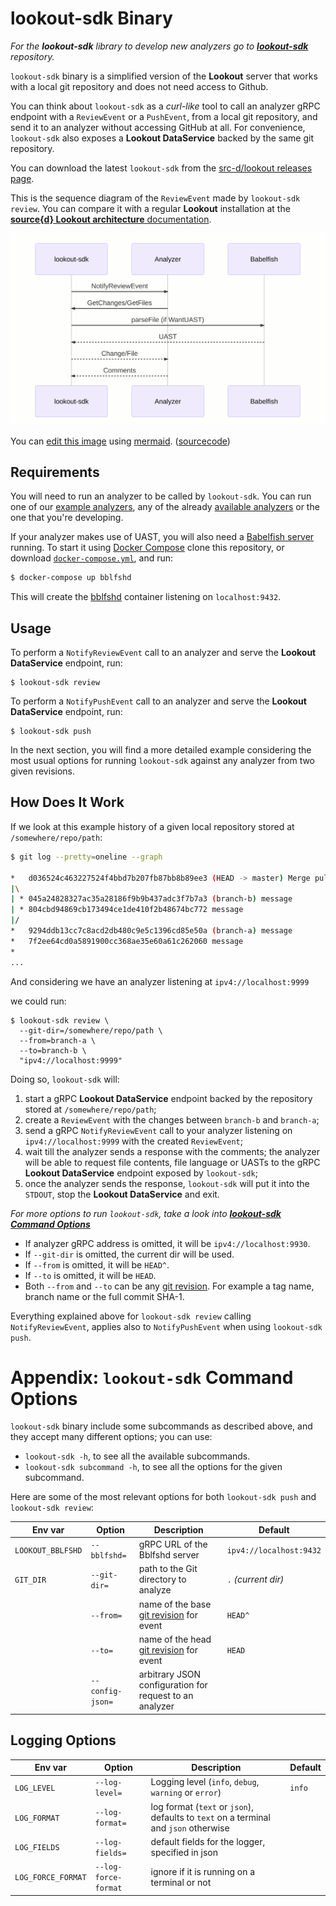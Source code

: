 # lookout-sdk Binary

_For the **lookout-sdk** library to develop new analyzers go to [**lookout-sdk**](https://github.com/src-d/lookout-sdk) repository._

`lookout-sdk` binary is a simplified version of the **Lookout** server that works with a local git repository and does not need access to Github.

You can think about `lookout-sdk` as a _curl-like_ tool to call an analyzer gRPC endpoint with a `ReviewEvent` or a `PushEvent`, from a local git repository, and send it to an analyzer without accessing GitHub at all. For convenience, `lookout-sdk` also exposes a **Lookout DataService** backed by the same git repository.

You can download the latest `lookout-sdk` from the [src-d/lookout releases page](https://github.com/src-d/lookout/releases).

This is the sequence diagram of the `ReviewEvent` made by `lookout-sdk review`. You can compare it with a regular **Lookout** installation at the [**source{d} Lookout architecture** documentation](architecture.md).

![sequence diagram](assets/lookout-sdk-seq-diagram.png)

You can [edit this image](https://mermaidjs.github.io/mermaid-live-editor/#/edit/eyJjb2RlIjoic2VxdWVuY2VEaWFncmFtXG4gICAgcGFydGljaXBhbnQgc2RrIGFzIGxvb2tvdXQtc2RrXG4gICAgcGFydGljaXBhbnQgQW5hbHl6ZXJcbiAgICBwYXJ0aWNpcGFudCBCYWJlbGZpc2hcbiAgICBzZGstPj5BbmFseXplcjogTm90aWZ5UmV2aWV3RXZlbnRcbiAgICBBbmFseXplci0-PnNkazogR2V0Q2hhbmdlcy9HZXRGaWxlc1xuICAgIHNkay0-PkJhYmVsZmlzaDogcGFyc2VGaWxlIChpZiBXYW50VUFTVClcbiAgICBCYWJlbGZpc2gtLT4-c2RrOiBVQVNUXG4gICAgc2RrLS0-PkFuYWx5emVyOiBDaGFuZ2UvRmlsZVxuICAgIEFuYWx5emVyLS0-PnNkazogQ29tbWVudHNcbiIsIm1lcm1haWQiOnsidGhlbWUiOiJkZWZhdWx0In19) using [mermaid](https://mermaidjs.github.io). ([sourcecode](assets/lookout-sdk-seq-diagram.md))

## Requirements

You will need to run an analyzer to be called by `lookout-sdk`. You can run one of our [example analyzers](analyzers-examples.md), any of the already [available analyzers](../README.md#available-analyzers) or the one that you're developing.

If your analyzer makes use of UAST, you will also need a [Babelfish server](https://doc.bblf.sh/using-babelfish/getting-started.html) running.
To start it using [Docker Compose](https://docs.docker.com/compose/) clone this repository, or download [`docker-compose.yml`](../docker-compose.yml), and run:

```bash
$ docker-compose up bblfshd
```

This will create the [bblfshd](https://github.com/bblfsh/bblfshd) container listening on `localhost:9432`.


## Usage

To perform a `NotifyReviewEvent` call to an analyzer and serve the **Lookout DataService** endpoint, run:
```shell
$ lookout-sdk review
```

To perform a `NotifyPushEvent` call to an analyzer and serve the **Lookout DataService** endpoint, run:
```shell
$ lookout-sdk push
```

In the next section, you will find a more detailed example considering the most usual options for running `lookout-sdk` against any analyzer from two given revisions.


## How Does It Work

If we look at this example history of a given local repository stored at `/somewhere/repo/path`:

```bash
$ git log --pretty=oneline --graph

*   d036524c463227524f4bbd7b207fb87bb8b89ee3 (HEAD -> master) Merge pull request #3
|\
| * 045a24828327ac35a28186f9b9b437adc3f7b7a3 (branch-b) message
| * 804cbd94869cb173494ce1de410f2b48674bc772 message
|/
*   9294ddb13cc7c8acd2db480c9e5c1396cd85e50a (branch-a) message
*   7f2ee64cd0a5891900cc368ae35e60a61c262060 message
*
...
```

And considering we have an analyzer listening at `ipv4://localhost:9999`

we could run:

```shell
$ lookout-sdk review \
  --git-dir=/somewhere/repo/path \
  --from=branch-a \
  --to=branch-b \
  "ipv4://localhost:9999"
```

Doing so, `lookout-sdk` will:

1. start a gRPC **Lookout DataService** endpoint backed by the repository stored at `/somewhere/repo/path`;
1. create a `ReviewEvent` with the changes between `branch-b` and `branch-a`;
1. send a gRPC `NotifyReviewEvent` call to your analyzer listening on `ipv4://localhost:9999` with the created `ReviewEvent`;
1. wait till the analyzer sends a response with the comments; the analyzer will be able to request file contents, file language or UASTs to the gRPC **Lookout DataService** endpoint exposed by `lookout-sdk`;
1. once the analyzer sends the response, `lookout-sdk` will put it into the `STDOUT`, stop the **Lookout DataService** and exit.

_For more options to run `lookout-sdk`, take a look into [**lookout-sdk Command Options**](#options)_

- If analyzer gRPC address is omitted, it will be `ipv4://localhost:9930`.
- If `--git-dir` is omitted, the current dir will be used.
- If `--from` is omitted, it will be `HEAD^`.
- If `--to` is omitted, it will be `HEAD`.
- Both `--from` and `--to` can be any [git revision](https://git-scm.com/docs/gitrevisions#_specifying_revisions). For example a tag name, branch name or the full commit SHA-1.

Everything explained above for `lookout-sdk review` calling `NotifyReviewEvent`, applies also to `NotifyPushEvent` when using `lookout-sdk push`.


<a id=options></a>
# Appendix: `lookout-sdk` Command Options

`lookout-sdk` binary include some subcommands as described above, and they accept many different options; you can use:
- `lookout-sdk -h`, to see all the available subcommands.
- `lookout-sdk subcommand -h`, to see all the options for the given subcommand.

Here are some of the most relevant options for both `lookout-sdk push` and `lookout-sdk review`:

| Env var | Option | Description | Default |
| --- | --- | --- | --- |
| `LOOKOUT_BBLFSHD` | `--bblfshd=` | gRPC URL of the Bblfshd server | `ipv4://localhost:9432` |
| `GIT_DIR` | `--git-dir=` | path to the Git directory to analyze | `.` _(current dir)_ |
| | `--from=` | name of the base [git revision](https://git-scm.com/docs/gitrevisions#_specifying_revisions) for event | `HEAD^` |
| | `--to=` | name of the head [git revision](https://git-scm.com/docs/gitrevisions#_specifying_revisions) for event | `HEAD` |
| | `--config-json=` | arbitrary JSON configuration for request to an analyzer | |

## Logging Options

| Env var | Option | Description | Default |
| --- | --- | --- | --- |
| `LOG_LEVEL` | `--log-level=` | Logging level (`info`, `debug`, `warning` or `error`) | `info` |
| `LOG_FORMAT`| `--log-format=` | log format (`text` or `json`), defaults to `text` on a terminal and `json` otherwise | |
| `LOG_FIELDS` | `--log-fields=` | default fields for the logger, specified in json | |
| `LOG_FORCE_FORMAT` | `--log-force-format` | ignore if it is running on a terminal or not | |

